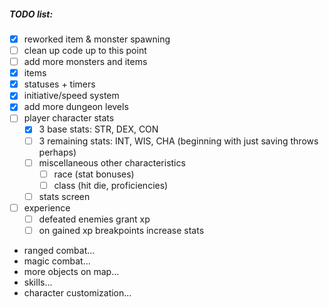 ##### TODO list:
- [x] reworked item & monster spawning
- [ ] clean up code up to this point
- [ ] add more monsters and items
- [x] items
- [x] statuses + timers
- [x] initiative/speed system
- [x] add more dungeon levels
- [ ] player character stats
  - [x] 3 base stats: STR, DEX, CON
  - [ ] 3 remaining stats: INT, WIS, CHA (beginning with just saving throws perhaps)
  - [ ] miscellaneous other characteristics
    - [ ] race (stat bonuses)
    - [ ] class (hit die, proficiencies)
  - [ ] stats screen
- [ ] experience
  - [ ] defeated enemies grant xp
  - [ ] on gained xp breakpoints increase stats
- ranged combat...
- magic combat...
- more objects on map...
- skills...
- character customization...
